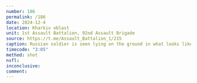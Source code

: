 ```yaml
---
number: 186
permalink: /186
date: 2024-12-4
location: Kharkiv oblast
unit: 1st Assault Battalion, 92nd Assault Brigade
source: https://t.me/Assault_Battalion_1/215
caption: Russian soldier is seen lying on the ground in what looks like typical post-suicide position with his AK pointing at his mouth
timecode: "3:05"
method: shot
nsfl: 
inconclusive: 
comment: 
---
```

<script async src="https://telegram.org/js/telegram-widget.js?22" data-telegram-post="Assault_Battalion_1/215" data-width="100%" data-userpic="false"></script>